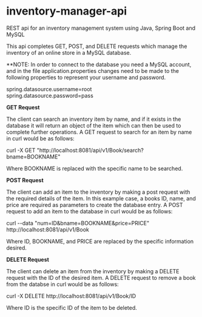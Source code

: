 # inventory-manager-api
REST api for an inventory management system using Java, Spring Boot and MySQL

This api completes GET, POST, and DELETE requests which manage the inventory of an online store in a MySQL database. 

**NOTE: In order to connect to the database you need a MySQL account, and in the file application.properties changes need to be made to the following properties to represent your username and password.

spring.datasource.username=root  
spring.datasource.password=pass

**GET Request**

The client can search an inventory item by name, and if it exists in the database it will return an object of the item which can then be used to complete further operations. A GET request to search for an item by name in curl would be as follows:

curl -X GET "http://localhost:8081/api/v1/Book/search?bname=BOOKNAME"

Where BOOKNAME is replaced with the specific name to be searched.


**POST Request**

The client can add an item to the inventory by making a post request with the required details of the item. In this example case, a books ID, name, and price are required as parameters to create the database entry. A POST request to add an item to the database in curl would be as follows:

curl --data "num=ID&bname=BOOKNAME&price=PRICE" http://localhost:8081/api/v1/Book

Where ID, BOOKNAME, and PRICE are replaced by the specific information desired.


**DELETE Request**

The client can delete an item from the inventory by making a DELETE request with the ID of the desired item. A DELETE request to remove a book from the databse in curl would be as follows:

curl -X DELETE http://localhost:8081/api/v1/Book/ID

Where ID is the specific ID of the item to be deleted.

